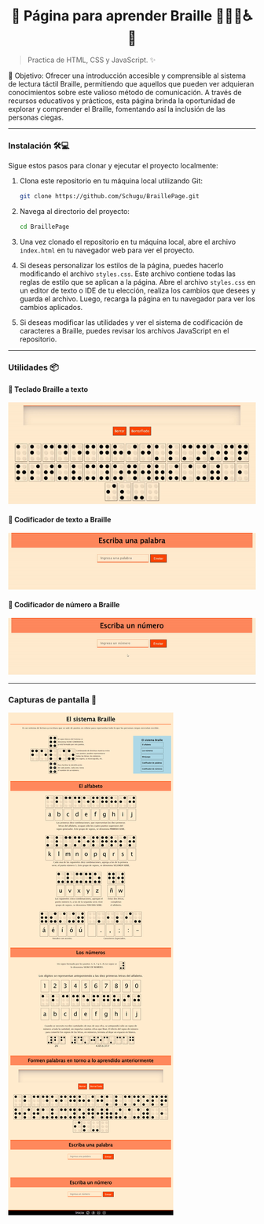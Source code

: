 <h1 align='center'>🌟 Página para aprender Braille 📖🧑‍🦯♿️🌟</h1>

> Practica de HTML, CSS y JavaScript. ✨

🎯 Objetivo: Ofrecer una introducción accesible y comprensible al sistema de lectura táctil Braille, permitiendo que aquellos que pueden ver adquieran conocimientos sobre este valioso método de comunicación. A través de recursos educativos y prácticos, esta página brinda la oportunidad de explorar y comprender el Braille, fomentando así la inclusión de las personas ciegas.

------------

### Instalación 🛠️💻

Sigue estos pasos para clonar y ejecutar el proyecto localmente:

1. Clona este repositorio en tu máquina local utilizando Git:

    ```bash
    git clone https://github.com/Schugu/BraillePage.git
    ```

2. Navega al directorio del proyecto:

    ```bash
    cd BraillePage
    ```

3. Una vez clonado el repositorio en tu máquina local, abre el archivo `index.html` en tu navegador web para ver el proyecto.

4. Si deseas personalizar los estilos de la página, puedes hacerlo modificando el archivo `styles.css`. Este archivo contiene todas las reglas de estilo que se aplican a la página. Abre el archivo `styles.css` en un editor de texto o IDE de tu elección, realiza los cambios que desees y guarda el archivo. Luego, recarga la página en tu navegador para ver los cambios aplicados.

5. Si deseas modificar las utilidades y ver el sistema de codificación de caracteres a Braille, puedes revisar los archivos JavaScript en el repositorio.

------------

### Utilidades 📦

#### 📌 Teclado Braille a texto 
<img src='public/media/Utilidad1.gif' alt='CapturaDePantalla1'>

#### 📌 Codificador de texto a Braille
<img src='public/media/Utilidad2.gif' alt='CapturaDePantalla1'>

#### 📌 Codificador de número a Braille
<img src='public/media/utilidad3.gif' alt='CapturaDePantalla1'>

------------

### Capturas de pantalla 📸
<img src='public/media/capturaDePantalla.png' alt='CapturaDePantalla1'>
